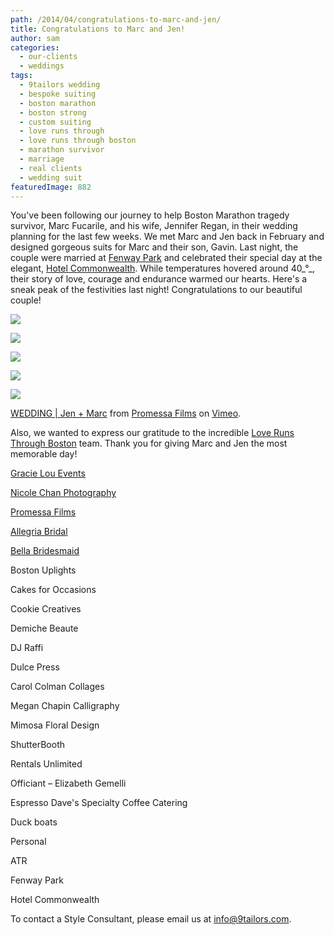```yaml
---
path: /2014/04/congratulations-to-marc-and-jen/
title: Congratulations to Marc and Jen!
author: sam
categories: 
  - our-clients
  - weddings
tags: 
  - 9tailors wedding
  - bespoke suiting
  - boston marathon
  - boston strong
  - custom suiting
  - love runs through
  - love runs through boston
  - marathon survivor
  - marriage
  - real clients
  - wedding suit
featuredImage: 882
---
```

You've been following our journey to help Boston Marathon tragedy survivor, Marc Fucarile, and his wife, Jennifer Regan, in their wedding planning for the last few weeks. We met Marc and Jen back in February and designed gorgeous suits for Marc and their son, Gavin. Last night, the couple were married at [Fenway Park](http://boston.redsox.mlb.com/bos/ballpark/) and celebrated their special day at the elegant, [Hotel Commonwealth](http://www.hotelcommonwealth.com/index.cfm). While temperatures hovered around 40_°_, their story of love, courage and endurance warmed our hearts. Here's a sneak peak of the festivities last night! Congratulations to our beautiful couple!

[![](http://4.bp.blogspot.com/-4d7BeNYH0Eg/U1ElHpc9g1I/AAAAAAAAVpE/ij18Xx_-P08/s1600/marc-fucarile-wedding-love-runs_0015.jpg)](http://4.bp.blogspot.com/-4d7BeNYH0Eg/U1ElHpc9g1I/AAAAAAAAVpE/ij18Xx_-P08/s1600/marc-fucarile-wedding-love-runs_0015.jpg)

[![](http://2.bp.blogspot.com/-EjcRvEB_inI/U1ElFRXfL0I/AAAAAAAAVos/0rMNVZX8N4k/s1600/marc-fucarile-wedding-love-runs_0007.jpg)](http://2.bp.blogspot.com/-EjcRvEB_inI/U1ElFRXfL0I/AAAAAAAAVos/0rMNVZX8N4k/s1600/marc-fucarile-wedding-love-runs_0007.jpg)

[![](http://4.bp.blogspot.com/-_HzeTzjYEQw/U1ElFzmwKRI/AAAAAAAAVo0/dmhwvQmlv6A/s1600/marc-fucarile-wedding-love-runs_0010.jpg)](http://4.bp.blogspot.com/-_HzeTzjYEQw/U1ElFzmwKRI/AAAAAAAAVo0/dmhwvQmlv6A/s1600/marc-fucarile-wedding-love-runs_0010.jpg)

[![](http://3.bp.blogspot.com/-hvVLNOqpbaE/U1ElFqTpgpI/AAAAAAAAVow/7aE4L6fk89o/s1600/marc-fucarile-wedding-love-runs_0012.jpg)](http://3.bp.blogspot.com/-hvVLNOqpbaE/U1ElFqTpgpI/AAAAAAAAVow/7aE4L6fk89o/s1600/marc-fucarile-wedding-love-runs_0012.jpg)

[![](http://4.bp.blogspot.com/-3_Db-CdeEM0/U1ElJcmHpEI/AAAAAAAAVpM/52QbMKsDyN0/s1600/marc-fucarile-wedding-love-runs_0017.jpg)](http://4.bp.blogspot.com/-3_Db-CdeEM0/U1ElJcmHpEI/AAAAAAAAVpM/52QbMKsDyN0/s1600/marc-fucarile-wedding-love-runs_0017.jpg)

[WEDDING | Jen + Marc](http://vimeo.com/92311904) from [Promessa Films](http://vimeo.com/promessafilms) on [Vimeo](https://vimeo.com/).

Also, we wanted to express our gratitude to the incredible [Love Runs Through Boston](https://www.facebook.com/loverunsboston) team. Thank you for giving Marc and Jen the most memorable day!

[Gracie Lou Events](http://www.gracielouevents.com/)

[Nicole Chan Photography](http://www.nicolechanphotography.com/)

[Promessa Films](http://www.promessafilms.com/)

[Allegria Bridal](http://www.allegriabridal.com/)

[Bella Bridesmaid](http://www.bellabridesmaids.com/)

Boston Uplights  

Cakes for Occasions

Cookie Creatives

Demiche Beaute

DJ Raffi

Dulce Press

Carol Colman Collages

Megan Chapin Calligraphy

Mimosa Floral Design

ShutterBooth

Rentals Unlimited

Officiant – Elizabeth Gemelli

Espresso Dave's Specialty Coffee Catering

Duck boats

Personal

ATR

Fenway Park

Hotel Commonwealth

To contact a Style Consultant, please email us at [info@9tailors.com](mailto:info@9tailors.com).